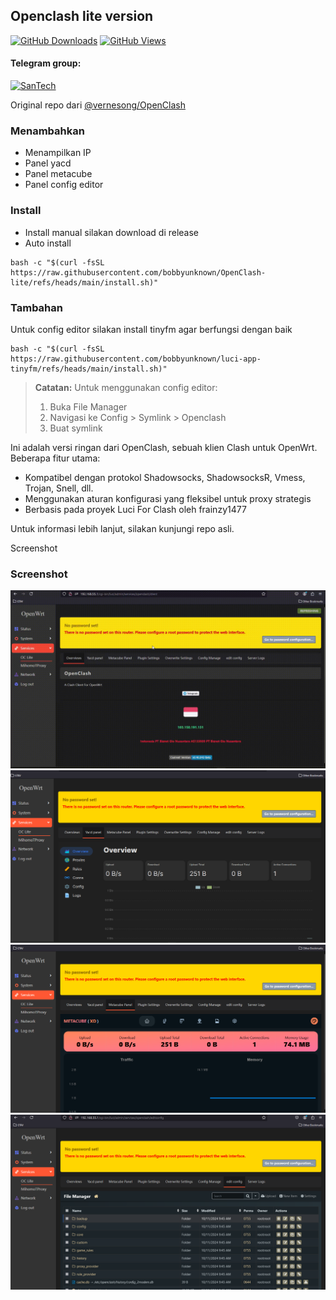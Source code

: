 ## Openclash lite version


[![GitHub Downloads](https://img.shields.io/github/downloads/bobbyunknown/OpenClash-lite/total?style=for-the-badge&logo=github)](https://github.com/bobbyunknown/OpenClash-lite/releases)
[![GitHub Views](https://komarev.com/ghpvc/?username=bobbyunknown&repo=OpenClash-lite&style=for-the-badge&color=brightgreen&label=VIEWS)](https://github.com/bobbyunknown/OpenClash-lite)


#### Telegram group:
[![SanTech](https://img.shields.io/badge/SanTech-2CA5E0?style=for-the-badge&logo=telegram&logoColor=white)](https://t.me/+TuLCASzJrVJmNzM1)



Original repo dari [@vernesong/OpenClash](https://github.com/vernesong/OpenClash)

### Menambahkan
- Menampilkan IP
- Panel yacd
- Panel metacube
- Panel config editor

### Install
- Install manual silakan download di release
- Auto install
```
bash -c "$(curl -fsSL https://raw.githubusercontent.com/bobbyunknown/OpenClash-lite/refs/heads/main/install.sh)"
```



### Tambahan
Untuk config editor silakan install tinyfm agar berfungsi dengan baik
```
bash -c "$(curl -fsSL https://raw.githubusercontent.com/bobbyunknown/luci-app-tinyfm/refs/heads/main/install.sh)"
```
> **Catatan:** 
> Untuk menggunakan config editor:
> 1. Buka File Manager
> 2. Navigasi ke Config > Symlink > Openclash 
> 3. Buat symlink


Ini adalah versi ringan dari OpenClash, sebuah klien Clash untuk OpenWrt. Beberapa fitur utama:


- Kompatibel dengan protokol Shadowsocks, ShadowsocksR, Vmess, Trojan, Snell, dll.
- Menggunakan aturan konfigurasi yang fleksibel untuk proxy strategis
- Berbasis pada proyek Luci For Clash oleh frainzy1477


Untuk informasi lebih lanjut, silakan kunjungi repo asli.


Screenshot

### Screenshot

![Dashboard](img/dashboard.gif)
![Yacd](img/yacd.png)
![Metacubexd](img/metacubexd.png)
![Config Editor](img/config_editor.png)

